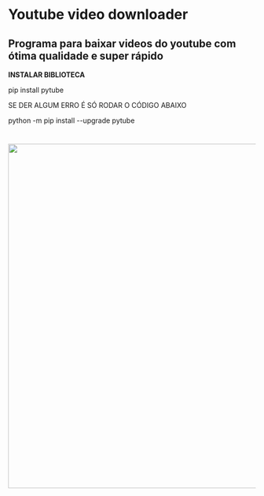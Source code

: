 
# Youtube video downloader
## Programa para baixar videos do youtube com ótima qualidade e super rápido


**INSTALAR BIBLIOTECA**

pip install pytube

SE DER ALGUM ERRO É SÓ RODAR O CÓDIGO ABAIXO

python -m pip install --upgrade pytube
#

<p align="center">
  <img width="700px" src="video.gif">
</p>
